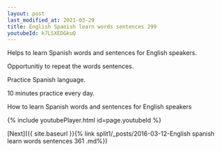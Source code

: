 ```yaml
---
layout: post
last_modified_at: 2021-03-29
title: English Spanish learn words sentences 299 
youtubeId: k7LSXEDGkuQ
---
```

 
 
Helps to learn Spanish words and sentences for English speakers.

Opportunitiy to repeat the words sentences. 

Practice Spanish language. 
 
10 minutes practice every day. 
 
How to learn Spanish words and sentences for English speakers 
 
{% include youtubePlayer.html id=page.youtubeId %}
 
 
[Next]({{ site.baseurl }}{% link  split1/_posts/2016-03-12-English spanish learn words sentences 361 .md%})
 

